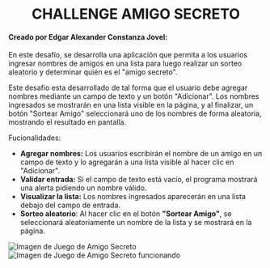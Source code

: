 <h1 align = "center"> CHALLENGE AMIGO SECRETO</h1>
<h4> Creado por Edgar Alexander Constanza Jovel:</h4>
En este desafío, se desarrolla una aplicación que permita a los usuarios ingresar nombres de amigos en una lista para luego
realizar un sorteo aleatorio y determinar quién es el "amigo secreto".

Este desafio esta desarrollado de tal forma que el usuario debe agregar nombres mediante un campo de texto y un botón "Adicionar". Los nombres ingresados se mostrarán en una lista visible en la página, y al finalizar, un botón 
"Sortear Amigo" seleccionará uno de los nombres de forma aleatoria, mostrando el resultado en pantalla.

Fucionalidades:
<ul>
  <li>
      <strong>Agregar nombres:</strong> Los usuarios escribirán el nombre de un amigo en un campo de texto y lo agregarán a una lista visible al hacer clic en "Adicionar".
  </li>
  <li>
    <strong>Validar entrada:</strong> Si el campo de texto está vacío, el programa mostrará una alerta pidiendo un nombre válido.
  </li>
  <li>
    <strong>Visualizar la lista:</strong> Los nombres ingresados aparecerán en una lista debajo del campo de entrada.
  </li>
  <li>
    <strong>Sorteo aleatorio</strong>: Al hacer clic en el botón <strong>"Sortear Amigo"</strong>, se seleccionará aleatoriamente un nombre de la lista y se mostrará en la página.
  </li>
</ul>

![Imagen de Juego de Amigo Secreto](https://github.com/user-attachments/assets/d3c82c30-d1f3-4ad4-92be-7f120c7459c1)
![Imagen de Juego de Amigo Secreto funcionando](https://github.com/user-attachments/assets/400f60ea-2515-454c-bf93-72c5f2be818b)
